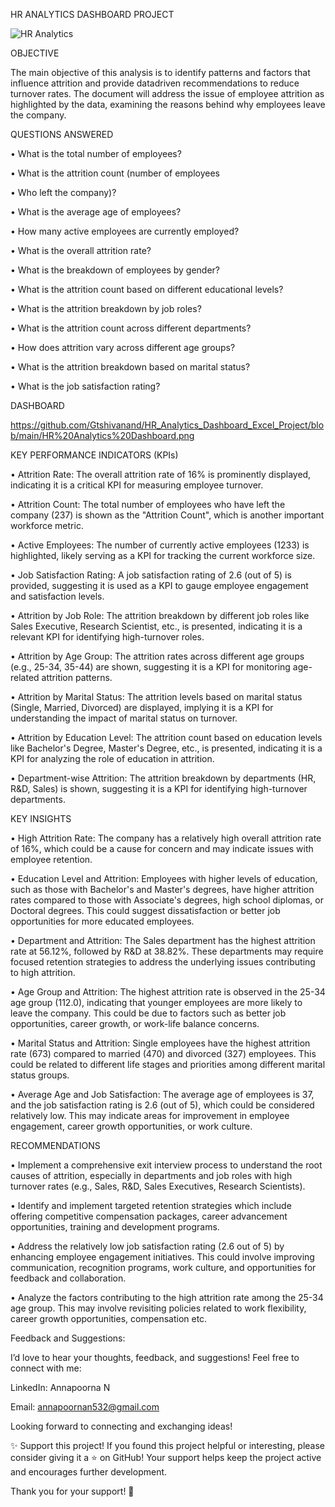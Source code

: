 HR ANALYTICS DASHBOARD PROJECT


![HR  Analytics](https://github.com/user-attachments/assets/73ef665d-f641-48a7-892e-0e6ef9ef463b)

OBJECTIVE

The main objective of this analysis is to identify patterns and factors that influence attrition and provide datadriven recommendations to reduce turnover rates. The document will address the issue of employee attrition as highlighted by the data, examining the reasons behind why employees leave the company.

QUESTIONS ANSWERED

• What is the total number of employees?

• What is the attrition count (number of employees 

• Who left the company)?

• What is the average age of employees?

• How many active employees are currently employed?

• What is the overall attrition rate?

• What is the breakdown of employees by gender?

• What is the attrition count based on different educational levels?

• What is the attrition breakdown by job roles?

• What is the attrition count across different departments?

• How does attrition vary across different age groups?

• What is the attrition breakdown based on marital status?

• What is the job satisfaction rating?


DASHBOARD

https://github.com/Gtshivanand/HR_Analytics_Dashboard_Excel_Project/blob/main/HR%20Analytics%20Dashboard.png



KEY PERFORMANCE INDICATORS (KPIs)

• Attrition Rate: The overall attrition rate of 16% is prominently displayed, indicating it is a critical KPI for measuring employee turnover.

• Attrition Count: The total number of employees who have left the company (237) is shown as the "Attrition Count", which is another important workforce metric.

• Active Employees: The number of currently active employees (1233) is highlighted, likely serving as a KPI for tracking the current workforce size.

• Job Satisfaction Rating: A job satisfaction rating of 2.6 (out of 5) is provided, suggesting it is used as a KPI to gauge employee engagement and satisfaction levels.

• Attrition by Job Role: The attrition breakdown by different job roles like Sales Executive, Research Scientist, etc., is presented, indicating it is a relevant KPI for identifying high-turnover roles.

• Attrition by Age Group: The attrition rates across different age groups (e.g., 25-34, 35-44) are shown, suggesting it is a KPI for monitoring age-related attrition patterns.

• Attrition by Marital Status: The attrition levels based on marital status (Single, Married, Divorced) are displayed, implying it is a KPI for understanding the impact of marital status on turnover.

• Attrition by Education Level: The attrition count based on education levels like Bachelor's Degree, Master's Degree, etc., is presented, indicating it is a KPI for analyzing the role of education in attrition.

• Department-wise Attrition: The attrition breakdown by departments (HR, R&D, Sales) is shown, suggesting it is a KPI for identifying high-turnover departments.

KEY INSIGHTS

• High Attrition Rate: The company has a relatively high overall attrition rate of 16%, which could be a cause for concern and may indicate issues with employee retention.

• Education Level and Attrition: Employees with higher levels of education, such as those with Bachelor's and Master's degrees, have higher attrition rates compared to those with Associate's degrees, high school diplomas, or Doctoral degrees. This could suggest dissatisfaction or better job opportunities for more educated employees.

• Department and Attrition: The Sales department has the highest attrition rate at 56.12%, followed by R&D at 38.82%. These departments may require focused retention strategies to address the underlying issues contributing to high attrition.

• Age Group and Attrition: The highest attrition rate is observed in the 25-34 age group (112.0), indicating that younger employees are more likely to leave the company. This could be due to factors such as better job opportunities, career growth, or work-life balance concerns.

• Marital Status and Attrition: Single employees have the highest attrition rate (673) compared to married (470) and divorced (327) employees. This could be related to different life stages and priorities among different marital status groups.

• Average Age and Job Satisfaction: The average age of employees is 37, and the job satisfaction rating is 2.6 (out of 5), which could be considered relatively low. This may indicate areas for improvement in employee engagement, career growth opportunities, or work culture.

RECOMMENDATIONS

• Implement a comprehensive exit interview process to understand the root causes of attrition, especially in departments and job roles with high turnover rates (e.g., Sales, R&D, Sales Executives, Research Scientists).

• Identify and implement targeted retention strategies which include offering competitive compensation packages, career advancement opportunities, training and development programs.

• Address the relatively low job satisfaction rating (2.6 out of 5) by enhancing employee engagement initiatives. This could involve improving communication, recognition programs, work culture, and opportunities for feedback and collaboration.

• Analyze the factors contributing to the high attrition rate among the 25-34 age group. This may involve revisiting policies related to work flexibility, career growth opportunities, compensation etc.


Feedback and Suggestions:

I’d love to hear your thoughts, feedback, and suggestions! Feel free to connect with me:

LinkedIn: Annapoorna N

Email: annapoornan532@gmail.com

Looking forward to connecting and exchanging ideas!

✨ Support this project!
If you found this project helpful or interesting, please consider giving it a ⭐ on GitHub! Your support helps keep the project active and encourages further development.

Thank you for your support! 💖


